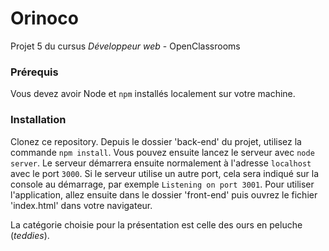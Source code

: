 # Orinoco #

Projet 5 du cursus *Développeur web* - OpenClassrooms

### Prérequis ###

Vous devez avoir Node et `npm` installés localement sur votre machine.

### Installation ###

Clonez ce repository. Depuis le dossier 'back-end' du projet, utilisez la commande `npm install`. Vous pouvez ensuite lancez le serveur avec `node server`. 
Le serveur démarrera ensuite normalement à l'adresse `localhost` avec le port `3000`. Si le serveur utilise un autre port, cela sera indiqué sur la console au démarrage, par exemple `Listening on port 3001`.
Pour utiliser l'application, allez ensuite dans le dossier 'front-end' puis ouvrez le fichier 'index.html' dans votre navigateur.

La catégorie choisie pour la présentation est celle des ours en peluche (*teddies*).